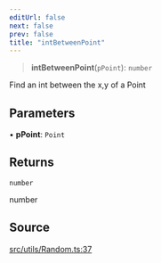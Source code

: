 ```yaml
---
editUrl: false
next: false
prev: false
title: "intBetweenPoint"
---
```


> **intBetweenPoint**(`pPoint`): `number`

Find an int between the x,y of a Point

## Parameters

• **pPoint**: `Point`

## Returns

`number`

number

## Source

[src/utils/Random.ts:37](https://github.com/relishinc/dill-pixel/blob/543438455c9a47928084300159416186c2aa1095/src/utils/Random.ts#L37)
